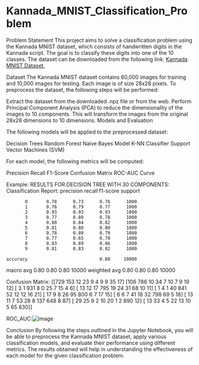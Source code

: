 # Kannada_MNIST_Classification_Problem

Problem Statement
This project aims to solve a classification problem using the Kannada MNIST dataset, which consists of handwritten digits in the Kannada script. The goal is to classify these digits into one of the 10 classes. The dataset can be downloaded from the following link: [Kannada MNIST Dataset.](https://www.kaggle.com/datasets/higgstachyon/kannada-mnist)

Dataset
The Kannada MNIST dataset contains 60,000 images for training and 10,000 images for testing. Each image is of size 28x28 pixels. To preprocess the dataset, the following steps will be performed:

Extract the dataset from the downloaded .npz file or from the web.
Perform Principal Component Analysis (PCA) to reduce the dimensionality of the images to 10 components. This will transform the images from the original 28x28 dimensions to 10 dimensions.
Models and Evaluation

The following models will be applied to the preprocessed dataset:

Decision Trees
Random Forest
Naive Bayes Model
K-NN Classifier
Support Vector Machines (SVM)

For each model, the following metrics will be computed:

Precision
Recall
F1-Score
Confusion Matrix
ROC-AUC Curve

Example: 
RESULTS FOR DECISION TREE WITH 30 COMPONENTS:
Classification Report:
              precision    recall  f1-score   support

           0       0.78      0.73      0.76      1000
           1       0.76      0.79      0.77      1000
           2       0.93      0.93      0.93      1000
           3       0.77      0.80      0.78      1000
           4       0.80      0.84      0.82      1000
           5       0.81      0.80      0.80      1000
           6       0.78      0.80      0.79      1000
           7       0.77      0.65      0.70      1000
           8       0.83      0.89      0.86      1000
           9       0.81      0.83      0.82      1000

    accuracy                           0.80     10000
   macro avg       0.80      0.80      0.80     10000
weighted avg       0.80      0.80      0.80     10000



Confusion Matrix:
[[729 153  12  23   9   4   9   9  35  17]
 [106 786  10  34   7  10   7   9  19  12]
 [  3   1 931   8   0  25   7  15   4   6]
 [ 13  12  17 795  19  24  31  68  10  11]
 [  1   4   1  40 841  52  12  12  16  21]
 [ 17   9   8  26  95 800   6   7  17  15]
 [  6   6   7  41  18  32 798  69   5  18]
 [ 13  11   7  53  28   8 137 648   8  87]
 [ 29  25   9   2  10  20   1   2 890  12]
 [ 13  33   4   5  22  13  10   5  65 830]]

 ROC_AUC:![image](https://github.com/NAVEEN-RAJ-C/Kannada_MNIST_Classification_Problem/assets/133734968/72f8f6ad-5fd3-4234-b547-032358b8f383)

Conclusion
By following the steps outlined in the Jupyter Notebook, you will be able to preprocess the Kannada MNIST dataset, apply various classification models, and evaluate their performance using different metrics. The results obtained will help in understanding the effectiveness of each model for the given classification problem.
